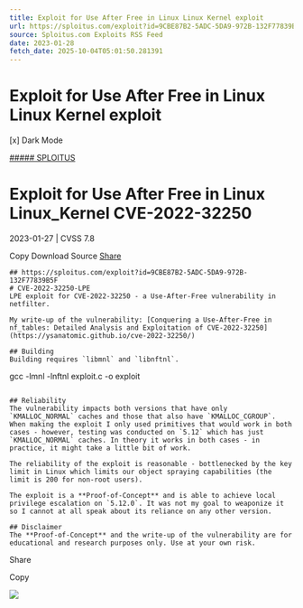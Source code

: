 ```yaml
---
title: Exploit for Use After Free in Linux Linux Kernel exploit
url: https://sploitus.com/exploit?id=9CBE87B2-5ADC-5DA9-972B-132F77839B5F&utm_source=rss&utm_medium=rss
source: Sploitus.com Exploits RSS Feed
date: 2023-01-28
fetch_date: 2025-10-04T05:01:50.281391
---
```


# Exploit for Use After Free in Linux Linux Kernel exploit

[x]
Dark Mode

[##### SPLOITUS](/)

# Exploit for Use After Free in Linux Linux\_Kernel CVE-2022-32250

2023-01-27 | CVSS 7.8

Copy
Download
Source
[Share](#share-url)

```
## https://sploitus.com/exploit?id=9CBE87B2-5ADC-5DA9-972B-132F77839B5F
# CVE-2022-32250-LPE
LPE exploit for CVE-2022-32250 - a Use-After-Free vulnerability in netfilter.

My write-up of the vulnerability: [Conquering a Use-After-Free in nf_tables: Detailed Analysis and Exploitation of CVE-2022-32250](https://ysanatomic.github.io/cve-2022-32250/)

## Building
Building requires `libmnl` and `libnftnl`.
```
gcc -lmnl -lnftnl exploit.c -o exploit
```

## Reliability
The vulnerability impacts both versions that have only `KMALLOC_NORMAL` caches and those that also have `KMALLOC_CGROUP`. When making the exploit I only used primitives that would work in both cases - however, testing was conducted on `5.12` which has just `KMALLOC_NORMAL` caches. In theory it works in both cases - in practice, it might take a little bit of work.

The reliability of the exploit is reasonable - bottlenecked by the key limit in Linux which limits our object spraying capabilities (the limit is 200 for non-root users).

The exploit is a **Proof-of-Concept** and is able to achieve local privilege escalation on `5.12.0`. It was not my goal to weaponize it so I cannot at all speak about its reliance on any other version.

## Disclaimer
The **Proof-of-Concept** and the write-up of the vulnerability are for educational and research purposes only. Use at your own risk.
```

Share

Copy

![](https://mc.yandex.ru/watch/54912310)